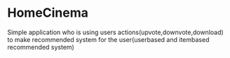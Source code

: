 # HomeCinema
Simple application who is using users actions(upvote,downvote,download) to make recommended system for the user(userbased and itembased recommended system)

